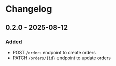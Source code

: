 # Changelog

## 0.2.0 - 2025-08-12
### Added
- POST `/orders` endpoint to create orders
- PATCH `/orders/{id}` endpoint to update orders
